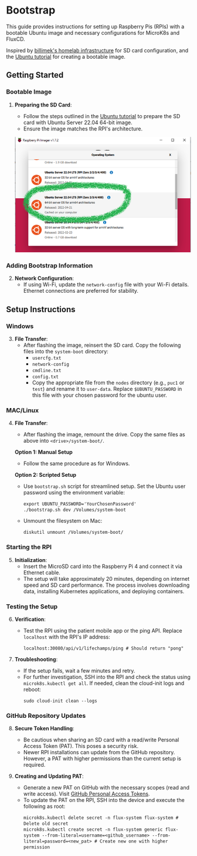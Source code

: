 # Bootstrap

This guide provides instructions for setting up Raspberry Pis (RPIs) with a bootable Ubuntu image and necessary configurations for MicroK8s and FluxCD.

Inspired by [billimek's homelab infrastructure](https://github.com/billimek/homelab-infrastructure) for SD card configuration, and the [Ubuntu tutorial](https://ubuntu.com/tutorials/how-to-install-ubuntu-on-your-raspberry-pi) for creating a bootable image.

## Getting Started

### Bootable Image

1. **Preparing the SD Card**: 
   - Follow the steps outlined in the [Ubuntu tutorial](https://ubuntu.com/tutorials/how-to-install-ubuntu-on-your-raspberry-pi#2-prepare-the-sd-card) to prepare the SD card with Ubuntu Server 22.04 64-bit image.
   - Ensure the image matches the RPI's architecture.

   ![Raspberry PI Arm64 image](ubuntuRPI.png)

### Adding Bootstrap Information 

2. **Network Configuration**: 
   - If using Wi-Fi, update the `network-config` file with your Wi-Fi details. Ethernet connections are preferred for stability.

## Setup Instructions

### Windows

3. **File Transfer**: 
   - After flashing the image, reinsert the SD card. Copy the following files into the `system-boot` directory:
     - `usercfg.txt`
     - `network-config`
     - `cmdline.txt`
     - `config.txt`
     - Copy the appropriate file from the `nodes` directory (e.g., `puc1` or `test`) and rename it to `user-data`. Replace `$UBUNTU_PASSWORD` in this file with your chosen password for the ubuntu user.

### MAC/Linux

4. **File Transfer**:
   - After flashing the image, remount the drive. Copy the same files as above into `<drive>/system-boot/`.
   
   **Option 1: Manual Setup**
   - Follow the same procedure as for Windows.

   **Option 2: Scripted Setup**
   - Use `bootstrap.sh` script for streamlined setup. Set the Ubuntu user password using the environment variable:
     ```shell
     export UBUNTU_PASSWORD='YourChosenPassword'
     ./bootstrap.sh dev /Volumes/system-boot
     ```
   - Unmount the filesystem on Mac:
     ```shell
     diskutil unmount /Volumes/system-boot/
     ```

### Starting the RPI

5. **Initialization**:
   - Insert the MicroSD card into the Raspberry Pi 4 and connect it via Ethernet cable.
   - The setup will take approximately 20 minutes, depending on internet speed and SD card performance. The process involves downloading data, installing Kubernetes applications, and deploying containers.

### Testing the Setup

6. **Verification**:
   - Test the RPI using the patient mobile app or the ping API. Replace `localhost` with the RPI's IP address:
     ```shell
     localhost:30080/api/v1/lifechamps/ping # Should return "pong"
     ```

7. **Troubleshooting**:
   - If the setup fails, wait a few minutes and retry. 
   - For further investigation, SSH into the RPI and check the status using `microk8s.kubectl get all`. If needed, clean the cloud-init logs and reboot:
     ```shell
     sudo cloud-init clean --logs
     ```

### GitHub Repository Updates

8. **Secure Token Handling**:
   - Be cautious when sharing an SD card with a read/write Personal Access Token (PAT). This poses a security risk.
   - Newer RPI installations can update from the GitHub repository. However, a PAT with higher permissions than the current setup is required.

9. **Creating and Updating PAT**:
   - Generate a new PAT on GitHub with the necessary scopes (read and write access). Visit [GitHub Personal Access Tokens](https://github.com/settings/tokens).
   - To update the PAT on the RPI, SSH into the device and execute the following as root:
     ```shell
     microk8s.kubectl delete secret -n flux-system flux-system # Delete old secret
     microk8s.kubectl create secret -n flux-system generic flux-system --from-literal=username=<github_username> --from-literal=password=<new_pat> # Create new one with higher permission
     ```
